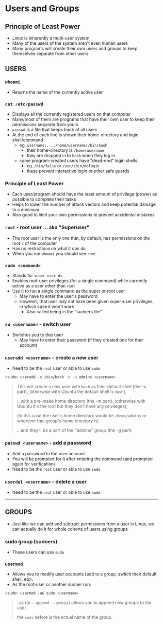 # Users and Groups

## Principle of Least Power

- Linux is inherently a multi-user system
- Many of the users of the system aren't even human users
- Many programs will create their own users and groups to keep themselves separate from other users

## USERS

### `whoami`

- Returns the name of the currently active user

### `cat /etc/passwd`

- Displays all the currently registered users on that computer
- Many/most of them are programs that have their own user to keep their permissions separate from yours
- `passwd` is a file that keeps track of all users
- At the end of each line is shown their home-directory and login shell/command
  - eg. `username:...:/home/username:/bin/bash`
    - their home-directory is `/home/username`
    - they are dropped in to `bash` when they log in
  - some program-created users have "dead-end" login shells
    - eg. `/bin/false` or `/usr/sbin/nologin`
    - these prevent interactive login or other safe guards

### Principle of Least Power

- Each user/program should have the least amount of privilege (power) as possible to complete their tasks
- Helps to lower the number of attack vectors and keep potential damage to a minimum
- Also good to limit your own permissions to prevent accidental mistakes

### `root` - root user ... aka "Superuser"

- The root user is the only one that, by default, has permissions on the root `/` of the computer
- Has no restrictions on what it can do
- When you run `whoami` you should see `root`

### `sudo <command>`

- Stands for `super-user-do`
- Enables root-user privileges (for a single command) while currently active as a user other than `root`
- Use it to run a single command as the super or root user
  - May have to enter the user's password
  - However, that user may not have been given super-user privileges, in which case it won't work
    - Also called being in the "sudoers file"

### `su <username>` - switch user

- Switches you to that user
  - May have to enter their password (if they created one for their account)

### `useradd <username>` - create a new user

- Need to be the `root` user or able to use `sudo`

```sh
<sudo> useradd -s /bin/bash -m -g admins <username>
```

> This will create a new user with `bash` as their default shell (the -s part), (otherwise with Ubuntu the default shell is `dash`),
>
> ...with a pre-made home directory (the -m part), (otherwise with Ubuntu it's the root but they don't have any privileges),
>
> (In this case the user's home directory would be `/home/admins` or wherever that group's home directory is)
>
> ...and they'll be a part of the "admins" group (the -g part)

### `passwd <username>` - add a password

- Add a password to the user account.
- You will be prompted for it after entering the command (and prompted again for verification)
- Need to be the `root` user or able to use `sudo`

### `userdel <username>` - delete a user

- Need to be the `root` user or able to use `sudo`

---

## GROUPS

- Just like we can add and subtract permissions from a user in Linux, we can actually do it for whole cohorts of users using groups

### sudo group (sudoers)

- These users can use `sudo`

### `usermod`

- Allows you to modify user accounts (add to a group, switch their default shell, etc).
- As the root-user or another sudoer run:

```sh
<sudo> usermod -aG sudo <username>
```

> `-aG` (or `--append --groups`) allows you to append new groups to the user.
>
> the `sudo` before <username> is the actual name of the group.
